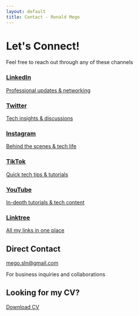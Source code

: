 ```yaml
---
layout: default
title: Contact - Ronald Mego
---
```


<div class="contact-header">
  <h1>Let's Connect!</h1>
  <p class="subtitle">Feel free to reach out through any of these channels</p>
</div>

<div class="contact-grid">
  <a href="https://www.linkedin.com/in/ronaldmego/" class="contact-card linkedin" target="_blank">
    <i class="fab fa-linkedin"></i>
    <h3>LinkedIn</h3>
    <p>Professional updates & networking</p>
  </a>
  
  <a href="https://x.com/MGOData" class="contact-card twitter" target="_blank">
    <i class="fab fa-twitter"></i>
    <h3>Twitter</h3>
    <p>Tech insights & discussions</p>
  </a>
  
  <a href="https://www.instagram.com/megodata" class="contact-card instagram" target="_blank">
    <i class="fab fa-instagram"></i>
    <h3>Instagram</h3>
    <p>Behind the scenes & tech life</p>
  </a>
  
  <a href="https://www.tiktok.com/@ronald_mego" class="contact-card tiktok" target="_blank">
    <i class="fab fa-tiktok"></i>
    <h3>TikTok</h3>
    <p>Quick tech tips & tutorials</p>
  </a>
  
  <a href="https://www.youtube.com/@ronaldmego" class="contact-card youtube" target="_blank">
    <i class="fab fa-youtube"></i>
    <h3>YouTube</h3>
    <p>In-depth tutorials & tech content</p>
  </a>
  
  <a href="https://linktr.ee/ronaldmego" class="contact-card linktree" target="_blank">
    <i class="fas fa-link"></i>
    <h3>Linktree</h3>
    <p>All my links in one place</p>
  </a>
</div>

<div class="contact-email">
  <h2>Direct Contact</h2>
  <a href="mailto:mego.sln@gmail.com" class="email-link">
    <i class="fas fa-envelope"></i>
    mego.sln@gmail.com
  </a>
  <p class="email-note">For business inquiries and collaborations</p>
</div>

<div class="download-cv-section">
  <h2>Looking for my CV?</h2>
  <a href="/assets/docs/RonaldMego_CV.pdf" class="download-cv-button">
    <i class="fas fa-download"></i> Download CV
  </a>
</div>